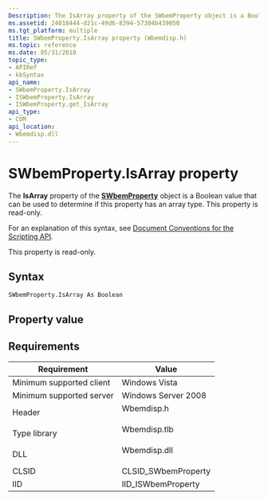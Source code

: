 ```yaml
---
Description: The IsArray property of the SWbemProperty object is a Boolean value that can be used to determine if this property has an array type. This property is read-only.
ms.assetid: 24018444-d21c-49d6-8394-57304b439050
ms.tgt_platform: multiple
title: SWbemProperty.IsArray property (Wbemdisp.h)
ms.topic: reference
ms.date: 05/31/2018
topic_type: 
- APIRef
- kbSyntax
api_name: 
- SWbemProperty.IsArray
- ISWbemProperty.IsArray
- ISWbemProperty.get_IsArray
api_type: 
- COM
api_location: 
- Wbemdisp.dll
---
```


# SWbemProperty.IsArray property

The **IsArray** property of the [**SWbemProperty**](swbemproperty.md) object is a Boolean value that can be used to determine if this property has an array type. This property is read-only.

For an explanation of this syntax, see [Document Conventions for the Scripting API](document-conventions-for-the-scripting-api.md).

This property is read-only.

## Syntax


```VB
SWbemProperty.IsArray As Boolean
```



## Property value

## Requirements



| Requirement | Value |
|-------------------------------------|-----------------------------------------------------------------------------------------|
| Minimum supported client<br/> | Windows Vista<br/>                                                                |
| Minimum supported server<br/> | Windows Server 2008<br/>                                                          |
| Header<br/>                   | <dl> <dt>Wbemdisp.h</dt> </dl>   |
| Type library<br/>             | <dl> <dt>Wbemdisp.tlb</dt> </dl> |
| DLL<br/>                      | <dl> <dt>Wbemdisp.dll</dt> </dl> |
| CLSID<br/>                    | CLSID\_SWbemProperty<br/>                                                         |
| IID<br/>                      | IID\_ISWbemProperty<br/>                                                          |



 

 




